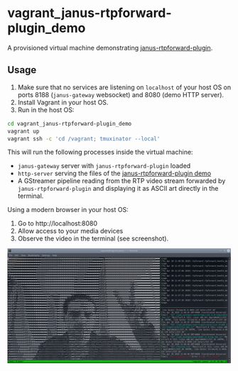 # vagrant_janus-rtpforward-plugin_demo

A provisioned virtual machine demonstrating [janus-rtpforward-plugin](https://github.com/michaelfranzl/janus-rtpforward-plugin).

## Usage

1. Make sure that no services are listening on `localhost` of your host OS on ports 8188 (`janus-gateway` websocket) and 8080 (demo HTTP server).
2. Install Vagrant in your host OS.
3. Run in the host OS:

```sh
cd vagrant_janus-rtpforward-plugin_demo
vagrant up
vagrant ssh -c 'cd /vagrant; tmuxinator --local'
```

This will run the following processes inside the virtual machine:

* `janus-gateway` server with `janus-rtpforward-plugin` loaded
* `http-server` serving the files of the [janus-rtpforward-plugin demo](https://github.com/michaelfranzl/janus-rtpforward-plugin/demo)
* A GStreamer pipeline reading from the RTP video stream forwarded by `janus-rtpforward-plugin` and displaying it as ASCII art directly in the terminal.

Using a modern browser in your host OS:

1. Go to http://localhost:8080
2. Allow access to your media devices
3. Observe the video in the terminal (see screenshot).

![Screenshot of vagrant_janus-rtpforward-plugin_demo](screenshot.jpg)
